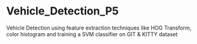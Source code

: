 # Vehicle_Detection_P5
Vehicle Detection using feature extraction techniques like HOG Transform, color histogram and training a SVM classifier on GIT &amp; KITTY dataset 
